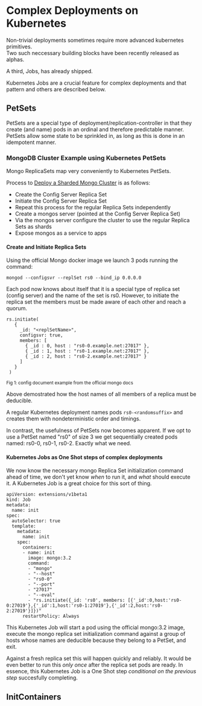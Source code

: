 # Complex Deployments on Kubernetes

Non-trivial deployments sometimes require more advanced kubernetes primitives.  
Two such neccessary building blocks have been recently released as alphas. 

A third, Jobs, has already shipped. 

Kubernetes Jobs are a crucial feature for complex deployments and that pattern and others are described below.

##  PetSets

PetSets are a special type of deployment/replication-controller in that they create (and name) pods in an ordinal and therefore predictable manner.
PetSets allow some state to be sprinkled in, as long as this is done in an idempotent manner.

### MongoDB Cluster Example using Kubernetes PetSets

Mongo ReplicaSets map very conveniently to Kubernetes PetSets.

Process to [Deploy a Sharded Mongo Cluster](https://docs.mongodb.com/manual/tutorial/deploy-shard-cluster/) is as follows:

- Create the Config Server Replica Set
- Initiate the Config Server Replica Set 
- Repeat this process for the regular Replica Sets independently
- Create a mongos server (pointed at the Config Server Replica Set)
- Via the mongos server configure the cluster to use the regular Replica Sets as shards
- Expose mongos as a service to apps

#### Create and Initiate Replica Sets

Using the official Mongo docker image we launch 3 pods running the command:        

```mongod --configsvr --replSet rs0 --bind_ip 0.0.0.0```

Each pod now knows about itself that it is a special type of replica set (config server) and the name of the set is rs0.
However, to initiate the replica set the members must be made aware of each other and reach a quorum. 

```
rs.initiate(
   {
     _id: "<replSetName>",
     configsvr: true,
     members: [
       { _id : 0, host : "rs0-0.example.net:27017" },
       { _id : 1, host : "rs0-1.example.net:27017" },
       { _id : 2, host : "rs0-2.example.net:27017" }
     ]
   }
 )
```

<sub>Fig 1: config document example from the official mongo docs</sub> 

Above demostrated how the host names of all members of a replica must be deducible.

A regular Kubernetes deployment names pods `rs0-<randomsuffix>` and creates them with nondeterministic order and timings.

In contrast, the usefulness of PetSets now becomes apparent. If we opt to use a PetSet named "rs0" of size 3 we get sequentially created pods named: rs0-0, rs0-1, rs0-2. Exactly what we need.


#### Kubernetes Jobs as One Shot steps of complex deployments

We now know the necessary mongo Replica Set initialization command ahead of time, we don't yet know _when_ to run it, and _what_ should execute it. A Kubernetes Job is a great choice for this sort of thing.

```
apiVersion: extensions/v1beta1
kind: Job
metadata:
  name: init
spec:
  autoSelector: true
  template:
    metadata:
      name: init
    spec:
      containers:
      - name: init
        image: mongo:3.2
        command:
        - "mongo"
        - "--host"
        - "rs0-0"
        - "--port"
        - "27017"
        - "--eval"
        - "rs.initiate({_id: 'rs0', members: [{'_id':0,host:'rs0-0:27019'},{'_id':1,host:'rs0-1:27019'},{'_id':2,host:'rs0-2:27019'}]})"
      restartPolicy: Always
```

This Kubernetes Job will start a pod using the official mongo:3.2 image, execute the mongo replica set initialization command against a group of hosts whose names are deducible because they belong to a PetSet, and exit.

Against a fresh replica set this will happen quickly and reliably. It would be even better to run this *only once* after the replica set pods are ready. In essence, this Kubernetes Job is a One Shot step _conditional on the previous step_ succesfully completing. 

## InitContainers
